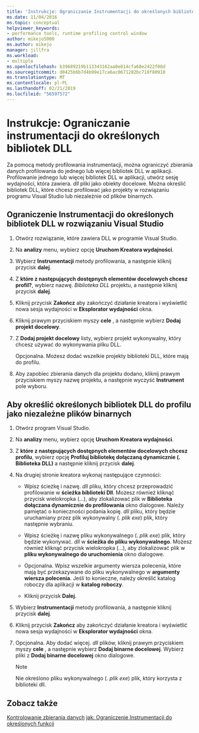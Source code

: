 ```yaml
---
title: 'Instrukcje: Ograniczanie Instrumentacji do określonych bibliotek DLL | Dokumentacja firmy Microsoft'
ms.date: 11/04/2016
ms.topic: conceptual
helpviewer_keywords:
- performance tools, runtime profiling control window
author: mikejo5000
ms.author: mikejo
manager: jillfra
ms.workload:
- multiple
ms.openlocfilehash: b39689219b113343162aa0e814cfa68e2422f08d
ms.sourcegitcommit: d0425b6b7d4b99e17ca6ac0671282bc718f80910
ms.translationtype: MT
ms.contentlocale: pl-PL
ms.lasthandoff: 02/21/2019
ms.locfileid: "56597572"
---
```

# <a name="how-to-limit-instrumentation-to-specific-dlls"></a>Instrukcje: Ograniczanie instrumentacji do określonych bibliotek DLL

Za pomocą metody profilowania instrumentacji, można ograniczyć zbierania danych profilowania do jednego lub więcej bibliotek DLL w aplikacji. Profilowanie jednego lub więcej bibliotek DLL w aplikacji, utwórz sesję wydajności, która zawiera. *dll* pliki jako obiekty docelowe. Można określić bibliotek DLL, które chcesz profilować jako projekty w rozwiązaniu programu Visual Studio lub niezależnie od plików binarnych.

## <a name="to-limit-instrumentation-to-specific-dlls-in-a-visual-studio-solution"></a>Ograniczenie Instrumentacji do określonych bibliotek DLL w rozwiązaniu Visual Studio

1. Otwórz rozwiązanie, które zawiera DLL w programie Visual Studio.

2. Na **analizy** menu, wybierz opcję **Uruchom Kreatora wydajności**.

3. Wybierz **Instrumentacji** metody profilowania, a następnie kliknij przycisk **dalej**.

4. Z **które z następujących dostępnych elementów docelowych chcesz profil?**, wybierz nazwę. *Biblioteka DLL* projektu, a następnie kliknij przycisk **dalej**.

5. Kliknij przycisk **Zakończ** aby zakończyć działanie kreatora i wyświetlić nowa sesja wydajności w **Eksplorator wydajności** okna.

6. Kliknij prawym przyciskiem myszy **cele** , a następnie wybierz **Dodaj projekt docelowy**.

7. Z **Dodaj projekt docelowy** listy, wybierz projekt wykonywalny, który chcesz używać do wykonywania pliku DLL.

     Opcjonalna. Możesz dodać wszelkie projekty biblioteki DLL, które mają do profilu.

8. Aby zapobiec zbierania danych dla projektu dodano, kliknij prawym przyciskiem myszy nazwę projektu, a następnie wyczyść **Instrument** pole wyboru.

## <a name="to-specify-specific-dlls-to-profile-as-independent-binaries"></a>Aby określić określonych bibliotek DLL do profilu jako niezależne plików binarnych

1. Otwórz program Visual Studio.

2. Na **analizy** menu, wybierz opcję **Uruchom Kreatora wydajności**.

3. Z **które z następujących dostępnych elementów docelowych chcesz profilu**, wybierz opcję **Profiluj bibliotekę dołączaną dynamicznie (. Biblioteka DLL)** a następnie kliknij przycisk **dalej**.

4. Na drugiej stronie kreatora wykonaj następujące czynności:

    - Wpisz ścieżkę i nazwę. *dll* pliku, który chcesz przeprowadzić profilowanie w **ścieżka biblioteki Dll**. Możesz również kliknąć przycisk wielokropka (...), aby zlokalizować plik w **Biblioteka dołączana dynamicznie do profilowania** okno dialogowe. Należy pamiętać o konieczności podania kopię. *dll* pliku, który będzie uruchamiany przez plik wykonywalny (. *plik exe*) plik, który następnie wybraniu.

    - Wpisz ścieżkę i nazwę pliku wykonywalnego (. *plik exe*) plik, który będzie wykonywać. *dll* w **ścieżka do pliku wykonywalnego**. Możesz również kliknąć przycisk wielokropka (...), aby zlokalizować plik w **pliku wykonywalnego do uruchomienia** okno dialogowe.

    - Opcjonalna. Wpisz wszelkie argumenty wiersza polecenia, które mają być przekazywane do pliku wykonywalnego w **argumenty wiersza polecenia**. Jeśli to konieczne, należy określić katalog roboczy dla aplikacji w **katalog roboczy**.

    - Kliknij przycisk **Dalej**.

5. Wybierz **Instrumentacji** metody profilowania, a następnie kliknij przycisk **dalej**.

6. Kliknij przycisk **Zakończ** aby zakończyć działanie kreatora i wyświetlić nowa sesja wydajności w **Eksplorator wydajności** okna.

7. Opcjonalna. Aby dodać więcej. *dll* plików, kliknij prawym przyciskiem myszy **cele** , a następnie wybierz **Dodaj binarne docelowej**. Wybierz pliki z **Dodaj binarne docelowej** okno dialogowe.

    > [!NOTE]
    > Nie określono pliku wykonywalnego (. *plik exe*) plik, który korzysta z biblioteki dll.

## <a name="see-also"></a>Zobacz także

[Kontrolowanie zbierania danych](../profiling/controlling-data-collection.md)
[jak: Ograniczenie Instrumentacji do określonych funkcji](../profiling/how-to-limit-instrumentation-to-specific-functions.md)